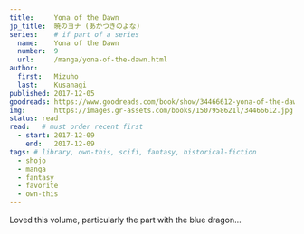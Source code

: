 ```yaml
---
title:     Yona of the Dawn
jp_title:  暁のヨナ (あかつきのよな)
series:    # if part of a series
  name:    Yona of the Dawn
  number:  9
  url:     /manga/yona-of-the-dawn.html
author: 
  first:   Mizuho 
  last:    Kusanagi
published: 2017-12-05 
goodreads: https://www.goodreads.com/book/show/34466612-yona-of-the-dawn-vol-9
img:       https://images.gr-assets.com/books/1507958621l/34466612.jpg
status: read
read:   # must order recent first
  - start: 2017-12-09 
    end:   2017-12-09
tags: # library, own-this, scifi, fantasy, historical-fiction
  - shojo
  - manga
  - fantasy
  - favorite
  - own-this
---
```


Loved this volume, particularly the part with the blue dragon...